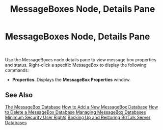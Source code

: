 ﻿---
title: MessageBoxes Node, Details Pane
TOCTitle: MessageBoxes Node, Details Pane
ms:assetid: 97d52e27-b082-49e1-9cd5-e0589a9ca7c8
ms:mtpsurl: https://msdn.microsoft.com/library/Aa577467(v=BTS.80)
ms:contentKeyID: 51529857
ms.date: 08/30/2017
mtps_version: v=BTS.80
f1_keywords:
- bts10.admin.resultsobject.messagebox
---

# MessageBoxes Node, Details Pane

 

Use the MessageBoxes node details pane to view message box properties and status. Right-click a specific MessageBox to display the following commands:

  - **Properties**. Displays the **MessageBox Properties** window.

## See Also

[The MessageBox Database](https://msdn.microsoft.com/library/aa562016\(v=bts.80\))  
[How to Add a New MessageBox Database](https://msdn.microsoft.com/library/aa577486\(v=bts.80\))  
[How to Delete a MessageBox Database](https://msdn.microsoft.com/library/aa560152\(v=bts.80\))  
[Managing MessageBox Databases](https://msdn.microsoft.com/library/aa577445\(v=bts.80\))  
[Minimum Security User Rights](https://msdn.microsoft.com/library/aa559845\(v=bts.80\))  
[Backing Up and Restoring BizTalk Server Databases](https://msdn.microsoft.com/library/aa561125\(v=bts.80\))

